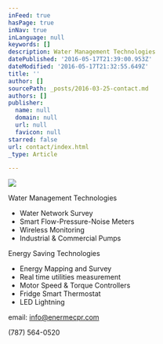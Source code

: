 ```yaml
---
inFeed: true
hasPage: true
inNav: true
inLanguage: null
keywords: []
description: Water Management Technologies
datePublished: '2016-05-17T21:39:00.953Z'
dateModified: '2016-05-17T21:32:55.649Z'
title: ''
author: []
sourcePath: _posts/2016-03-25-contact.md
authors: []
publisher:
  name: null
  domain: null
  url: null
  favicon: null
starred: false
url: contact/index.html
_type: Article

---
```

![](https://s3-us-west-2.amazonaws.com/the-grid-img/p/0be80b2fff505d34f3f097c239297e943ef623b4.jpg)

Water Management Technologies

* Water Network Survey
* Smart Flow-Pressure-Noise Meters
* Wireless Monitoring
* Industrial & Commercial Pumps

Energy Saving Technologies

* Energy Mapping and Survey
* Real time utilities measurement 
* Motor Speed & Torque Controllers
* Fridge Smart Thermostat 
* LED Lightning

email: [info@enermecpr.com][0]

(787) 564-0520

[0]: info@enermecpr.com